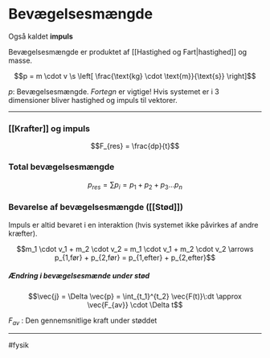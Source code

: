 # Bevægelsesmængde
Også kaldet **impuls**

Bevægelsesmængde er produktet af [[Hastighed og Fart|hastighed]] og masse.

$$p = m \cdot v \s \left[ \frac{\text{kg} \cdot \text{m}}{\text{s}} \right]$$

$p$: Bevægelsesmængde. *Fortegn* er vigtige! Hvis systemet er i 3 dimensioner bliver hastighed og impuls til vektorer.

---

### [[Krafter]] og impuls

$$F_{res} = \frac{dp}{t}$$

### Total bevægelsesmængde

$$p_{res} = \sum p_i = p_1 + p_2 + p_3 \dots p_n$$

### Bevarelse af bevægelsesmængde ([[Stød]])
Impuls er altid bevaret i en interaktion (hvis systemet ikke påvirkes af andre kræfter).

$$m_1 \cdot v_1 + m_2 \cdot v_2 = m_1 \cdot v_1 + m_2 \cdot v_2 \arrows p_{1,før} + p_{2,før} = p_{1,efter} + p_{2,efter}$$

##### Ændring i bevægelsesmænde under stød
$$\vec{j} = \Delta \vec{p} = \int_{t_1}^{t_2} \vec{F(t)}\:dt \approx \vec{F_{av}} \cdot \Delta t$$

$F_{av}$ : Den gennemsnitlige kraft under støddet

---
#fysik 
